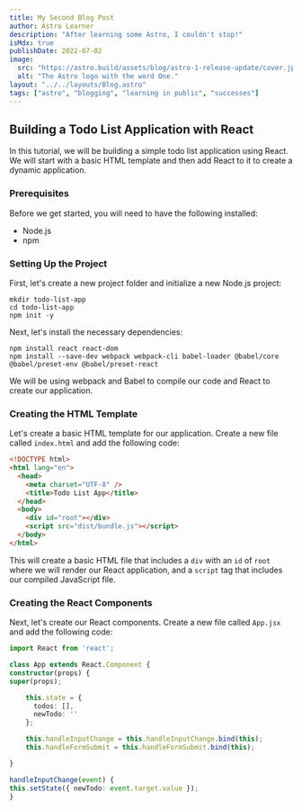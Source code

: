 ```yaml
---
title: My Second Blog Post
author: Astro Learner
description: "After learning some Astro, I couldn't stop!"
isMdx: true
publishDate: 2022-07-02
image:
  src: "https://astro.build/assets/blog/astro-1-release-update/cover.jpeg"
  alt: "The Astro logo with the word One."
layout: "../../layouts/Blog.astro"
tags: ["astro", "blogging", "learning in public", "successes"]
---
```


## Building a Todo List Application with React

In this tutorial, we will be building a simple todo list application using React. We will start with a basic HTML template and then add React to it to create a dynamic application.

### Prerequisites

Before we get started, you will need to have the following installed:

- Node.js
- npm

### Setting Up the Project

First, let's create a new project folder and initialize a new Node.js project:

```t
mkdir todo-list-app
cd todo-list-app
npm init -y
```

Next, let's install the necessary dependencies:

```t
npm install react react-dom
npm install --save-dev webpack webpack-cli babel-loader @babel/core @babel/preset-env @babel/preset-react
```

We will be using webpack and Babel to compile our code and React to create our application.

### Creating the HTML Template

Let's create a basic HTML template for our application. Create a new file called `index.html` and add the following code:

```html
<!DOCTYPE html>
<html lang="en">
  <head>
    <meta charset="UTF-8" />
    <title>Todo List App</title>
  </head>
  <body>
    <div id="root"></div>
    <script src="dist/bundle.js"></script>
  </body>
</html>
```

This will create a basic HTML file that includes a `div` with an `id` of `root` where we will render our React application, and a `script` tag that includes our compiled JavaScript file.

### Creating the React Components

Next, let's create our React components. Create a new file called `App.jsx` and add the following code:

```ts
import React from 'react';

class App extends React.Component {
constructor(props) {
super(props);

    this.state = {
      todos: [],
      newTodo: ''
    };

    this.handleInputChange = this.handleInputChange.bind(this);
    this.handleFormSubmit = this.handleFormSubmit.bind(this);

}

handleInputChange(event) {
this.setState({ newTodo: event.target.value });
}
```
